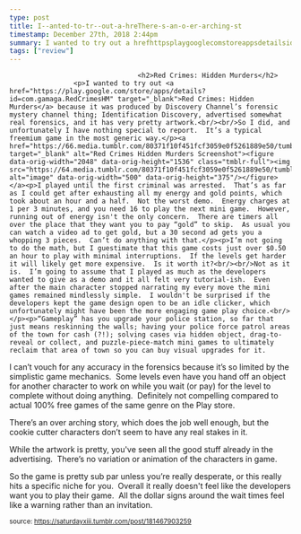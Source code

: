```yaml
---
type: post
title: I--anted-to-tr--out-a-hreThere-s-an-o-er-arching-st
timestamp: December 27th, 2018 2:44pm
summary: I wanted to try out a hrefhttpsplaygooglecomstoreappsdetailsidcomgamagaRedCrimesHM targetblankRed Crimes Hidden Murdersa becauI played until the first criminal was arrested  That’s as far as I could get after exhausting all my energy and gold points which took about an hour I’m not going to do the math but I guestimate that this game costs just over 050 an hour to play with minimal interruptions  If the levels get hardThere’s an over arching story which does the job well enough but the cookie cutter characters don’t seem to have any real stakes in it  ppWhileSo the game is pretty sub par unless you’re really desperate or this really hits a specific niche for you  Overall it really doesnt feel like the de
tags: ["review"]
---
```


                
                
                                    <h2>Red Crimes: Hidden Murders</h2>
                    <p>I wanted to try out <a href="https://play.google.com/store/apps/details?id=com.gamaga.RedCrimesHM" target="_blank">Red Crimes: Hidden Murders</a> because it was produced by Discovery Channel’s forensic mystery channel thing; Identification Discovery, advertised somewhat real forensics, and it has very pretty artwork.<br/><br/>So I did, and unfortunately I have nothing special to report.  It’s a typical freemium game in the most generic way.</p><a href="https://66.media.tumblr.com/80371f10f451fcf3059e0f5261889e50/tumblr_inline_pkezw2gKyp1rnrp45_1280.jpg" target="_blank" alt="Red Crimes Hidden Murders Screenshot"><figure data-orig-width="2048" data-orig-height="1536" class="tmblr-full"><img src="https://64.media.tumblr.com/80371f10f451fcf3059e0f5261889e50/tumblr_inline_pkezw2gKyp1rnrp45_540.jpg" alt="image" data-orig-width="500" data-orig-height="375"/></figure></a><p>I played until the first criminal was arrested.  That’s as far as I could get after exhausting all my energy and gold points, which took about an hour and a half.  Not the worst demo.  Energy charges at 1 per 3 minutes, and you need 16 to play the next mini game.  However, running out of energy isn't the only concern.  There are timers all over the place that they want you to pay “gold” to skip.  As usual you can watch a video ad to get gold, but a 30 second ad gets you a whopping 3 pieces.  Can’t do anything with that.</p><p>I’m not going to do the math, but I guestimate that this game costs just over $0.50 an hour to play with minimal interruptions.  If the levels get harder it will likely get more expensive.  Is it worth it?<br/><br/>Not as it is.  I’m going to assume that I played as much as the developers wanted to give as a demo and it all felt very tutorial-ish.  Even after the main character stopped narrating my every move the mini games remained mindlessly simple.  I wouldn't be surprised if the developers kept the game design open to be an idle clicker, which unfortunately might have been the more engaging game play choice.<br/></p><p>“Gameplay” has you upgrade your police station, so far that just means reskinning the walls; having your police force patrol areas of the town for cash (?!); solving cases via hidden object, drag-to-reveal or collect, and puzzle-piece-match mini games to ultimately reclaim that area of town so you can buy visual upgrades for it.  

I can’t vouch for any accuracy in the forensics because it’s so limited by the simplistic game mechanics.  Some levels even have you hand off an object for another character to work on while you wait (or pay) for the level to complete without doing anything.  Definitely not compelling compared to actual 100% free games of the same genre on the Play store.<br/></p><p>There’s an over arching story, which does the job well enough, but the cookie cutter characters don’t seem to have any real stakes in it.  </p><p>While the artwork is pretty, you've seen all the good stuff already in the advertising.  There’s no variation or animation of the characters in game.</p><p>So the game is pretty sub par unless you’re really desperate, or this really hits a specific niche for you.  Overall it really doesn't feel like the developers want you to play their game.  All the dollar signs around the wait times feel like a warning rather than an invitation.</p>
                
                
                
                
                
                
                                
<small>source: https://saturdayxiii.tumblr.com/post/181467903259</small>
